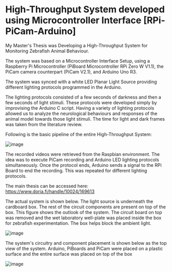 # High-Throughput System developed using Microcontroller Interface [RPi-PiCam-Arduino]

My Master's Thesis was Developing a High-Throughput System for Monitoring Zebrafish Animal Behaviour.

The system was based on a Microcontroller Interface Setup, using a Raspberry Pi Microcontroller (PiBoard Microcontroller RPi Zero W V1.1), the PiCam camera counterpart  (PiCam V2.1), and Arduino Uno R3.

The system was synced with a white LED Planar Light Source providing different lighting protocols programmed in the Arduino.

The lighting protocols consisted of a few seconds of darkness and then a few seconds of light stimuli. These protocols were developed simply by improvising the Arduino C script. Having a variety of lighting protocols allowed us to analyze the neurological behaviours and responses of the animal model towards those light stimuli. 
The time for light and dark frames was taken from the literature review. 

Following is the basic pipeline of the entire High-Throughput System:

![image](https://github.com/user-attachments/assets/1ac18795-51f4-4cf9-ad2b-82d22b3ae8d1)


The recorded videos were retrieved from the Raspbian environment. The idea was to execute PiCam recording and Arduino LED lighting protocols simultaneously. Once the protocol ends, Arduino sends a signal to the RPi Board to end the recording. This was repeated for different lighting protocols.

The main thesis can be accessed here: https://www.doria.fi/handle/10024/169613


The actual system is shown below. The light source is underneath the cardboard box. The rest of the circuit components are present on top of the box. This figure shows the outlook of the system. The circuit board on top was removed and the wet laboratory well-plate was placed inside the box for zebrafish experimentation. The box helps block the ambient light.


![image](https://github.com/user-attachments/assets/57c2fe24-e16f-4501-809d-1c1217f32941)




The system's circuitry and component placement is shown below as the top view of the system. Arduino, PiBoards and PiCam were placed on a plastic surface and the entire surface was placed on top of the box



![image](https://github.com/user-attachments/assets/6d87698a-fe6d-4671-869b-58203d8590ca)


